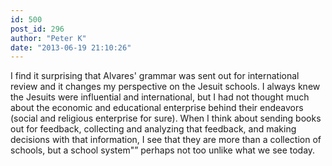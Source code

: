 ```yaml
---
id: 500
post_id: 296
author: "Peter K"
date: "2013-06-19 21:10:26"
---
```

I find it surprising that Alvares' grammar was sent out for international review and it changes my perspective on the Jesuit schools. I always knew the Jesuits were influential and international, but I had not thought much about the economic and educational enterprise behind their endeavors (social and religious enterprise for sure). When I think about sending books out for feedback, collecting and analyzing that feedback, and making decisions with that information, I see that they are more than a collection of schools, but a school system"” perhaps not too unlike what we see today.
